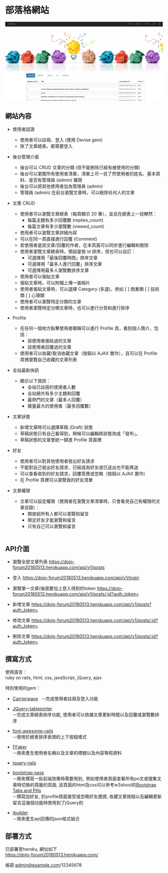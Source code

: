 # 部落格網站
![image](https://github.com/iceland101113/dojo_forum/blob/master/%E5%9C%96%E7%89%871.png)  

## 網站內容            
* 使用者認證  
  + 使用者可以註冊、登入 (使用 Devise gem)  
  + 除了文章總表，都需要登入  

* 後台管理介面    
  + 後台可以 CRUD 文章的分類 (但不能刪除已經有被使用的分類)    
  + 後台可以瀏覽所有使用者清單，清單上可一目了然使用者的姓名、基本資料、是否有管理員 (admin) 權限   
  + 後台可以把其他使用者加為管理員 (admin)   
  + 管理員 (admin) 在前台瀏覽文章時，可以刪除任何人的文章  

* 文章 CRUD  
  + 使用者可以瀏覽文章總表（每頁顯示 20 筆），並且在總表上一目瞭然：   
    - 每篇主題有多少回覆數 (replies_count) 
    - 每篇文章有多少瀏覽數 (viewed_count)  
  + 使用者可以瀏覽文章詳細內容 
  + 可以在同一頁直接進行回覆 (Comment)
  + 若使用者是該文章/回覆的作者，在本頁面可以同步進行編輯和刪除 
  + 使用者瀏覽文章總表時，預設是按 id 排序，但也可以自訂： 
    - 可選擇用「最後回覆時間」排序文章 
    - 可選擇用「最多人進行回覆」排序文章 
    - 可選擇用最多人瀏覽數排序文章 
  + 使用者可以張貼文章 
  + 張貼文章時，可以附檔上傳一張相片 
  + 使用者張貼文章時，可以選擇 Category (多選)，例如 [ ] 商業類 [ ] 技術類 [ ] 心理類 
  + 使用者可以瀏覽特定分類的文章 
  + 使用者瀏覽特定分類文章時，也可以進行分頁和進行排序 
  
* Profile 
  + 在任何一個地方點擊使用者暱稱可以進行 Profile 頁，看到個人簡介，包括： 
    - 該使用者張貼過的文章 
    - 該使用者回覆過的文章  
  + 使用者可以收藏/取消收藏文章（按鈕以 AJAX 實作），且可以在 Profile 頁裡瀏覽自己收藏的文章列表  

* 全站最新快訊 
  + 顯示以下資訊： 
    - 全站已註冊的使用者人數 
    - 全站總共有多少主題和回覆 
    - 最熱門的文章（最多人回覆） 
    - 聲量最大的使用者（最多回覆數）  

* 文章狀態
  + 新增文章時可以選擇草稿 (Draft) 狀態 
  + 草稿狀態只有自己看得到，稍候可以編輯將狀態改成「發布」。 
  + 草稿狀態的文章會統一歸進 Profile 頁面裡 

* 好友
  + 使用者可以對其他使用者發出好友請求 
  + 不能對自己發出好友請求、已經成為好友或已送出也不能再送 
  + 可以查看收到的好友請求，回覆答應或忽略（按鈕以 AJAX 實作) 
  + 在 Profile 頁裡可以瀏覽我的好友清單 

* 文章權限 
  + 文章可以設定權限（使用者在瀏覽文章清單時，只會看見自己有權限的文章目錄）： 
    - 開放給所有人都可以瀏覽和留言 
    - 限定好友才能瀏覽和留言 
    - 只有自己可以瀏覽和留言  
       
## API介面 
+ 瀏覽全部文章列表 
https://dojo-forum20180513.herokuapp.com/api/v1/posts 

+ 登入 
https://dojo-forum20180513.herokuapp.com/api/v1/login 

+ 瀏覽單一文章(後面要加上登入得到的token 
https://dojo-forum20180513.herokuapp.com/api/v1/posts/:id?auth_token= 

+ 新增文章 
https://dojo-forum20180513.herokuapp.com/api/v1/posts?auth_token= 

+ 修改文章 
https://dojo-forum20180513.herokuapp.com/api/v1/posts/:id?auth_token= 

+ 刪除文章 
https://dojo-forum20180513.herokuapp.com/api/v1/posts/:id?auth_token= 


## 撰寫方式  
使用語言：  
ruby on rails, html, css, javaScript, jQuery, ajax 

特別使用的gem：     
* [Carrierwave](https://github.com/carrierwaveuploader/carrierwave)  
--完成使用者註冊及登入功能   

* [JQuery-tablesorter](https://github.com/themilkman/jquery-tablesorter-rails)  
--完成文章總表排序功能, 使用者可以依據文章更新時間以及回覆或瀏覽數排序

* [font-awesome-rails](https://github.com/bokmann/font-awesome-rails)   
--使用於總表排序表頭的上下按鈕樣式

* [FFaker](https://github.com/ffaker/ffaker/blob/master/REFERENCE.md)   
--用來產生使用者名稱以及文章的標題以及內容等假資料  

* [jquery-rails](https://github.com/rails/jquery-rails)  
* [bootstrap-sass](https://github.com/twbs/bootstrap-sass)  
--用來撰寫一些前端效果時需要用到,  例如使用者頁面查看所有po文或搜集文章時切換的頁籤的頁面, 該頁面的html及css可以參考w3shool的[Bootstrap Tabs and Pills](https://www.w3schools.com/bootstrap/bootstrap_tabs_pills.asp)  
--撰寫加好友, 於profile頁面接受或忽略好友邀請, 收藏文章按鈕以及編輯更新留言這幾個功能時使用到了jQuery的  

* [jbuilder](https://github.com/rails/jbuilder)  
--用來產生api回傳的json格式組合  


## 部署方式  
已部署至heroku, 網址如下  
https://dojo-forum20180513.herokuapp.com/       

帳密:admin@example.com/12345678
